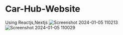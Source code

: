 # Car-Hub-Website
Using Reactjs,Nextjs
![Screenshot 2024-01-05 110213](https://github.com/Manjiri89/Car-Hub-Website/assets/81363082/8319d263-724a-4bd7-985f-ce20493d1131)
![Screenshot 2024-01-05 110029](https://github.com/Manjiri89/Car-Hub-Website/assets/81363082/71689a20-ef8c-45ed-8ce6-c0ddc129de84)
